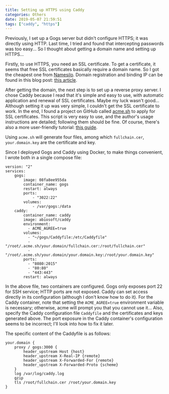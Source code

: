 ```yaml
---
title: Setting up HTTPS using Caddy
categories: Others
date: 2019-05-07 21:59:51
tags: ["caddy", "https"]
---
```


Previously, I set up a Gogs server but didn't configure HTTPS; it was directly using HTTP. Last time, I tried and found that intercepting passwords was too easy... So I thought about getting a domain name and setting up HTTPS...

<!-- Abstract part -->
<!-- more -->

Firstly, to use HTTPS, you need an SSL certificate. To get a certificate, it seems that free SSL certificates basically require a domain name. So I got the cheapest one from [Namesilo](www.namesilo.com/‎). Domain registration and binding IP can be found in this blog post: [this article](https://zhuanlan.zhihu.com/p/33921436).

After getting the domain, the next step is to set up a reverse proxy server. I chose Caddy because I read that it's simple and easy to use, with automatic application and renewal of SSL certificates. Maybe my luck wasn't good... Although setting it up was very simple, I couldn't get the SSL certificate to work. In the end, I found a project on GitHub called [acme.sh](https://github.com/Neilpang/acme.sh) to apply for SSL certificates. This script is very easy to use, and the author's usage instructions are detailed; following them should be fine. Of course, there's also a more user-friendly tutorial: [this guide](https://www.lizi.tw/soft/5049.html).

Using `acme.sh` will generate four files, among which `fullchain.cer`, `your.domain.key` are the certificate and key.

Since I deployed Gogs and Caddy using Docker, to make things convenient, I wrote both in a single compose file:

```
version: "2"
services:
    gogs:
        image: 08fa8ee955da
        container_name: gogs
        restart: always
        ports:
            - "3022:22"
        volumes:
            - /var/gogs:/data
    caddy:
        container_name: caddy
        image: abiosoft/caddy
        environment:
          - ACME_AGREE=true
        volumes:
          - "~/gogs/Caddyfile:/etc/Caddyfile"
          - "/root/.acme.sh/your.domain/fullchain.cer:/root/fullchain.cer"
          - "/root/.acme.sh/your.domain/your.domain.key:/root/your.domain.key"
        ports:
          - "8080:2015"
          - "80:80"
          - "443:443"
        restart: always
```

In the above file, two containers are configured. Gogs only exposes port 22 for SSH service; HTTP ports are not exposed. Caddy can set access directly in its configuration (although I don't know how to do it).
For the Caddy container, note that setting the `ACME_AGREE=true` environment variable is necessary; otherwise, acme will prompt you that you cannot use it... Also, specify the Caddy configuration file `Caddyfile` and the certificates and keys generated above. The port exposure in the Caddy container's configuration seems to be incorrect; I'll look into how to fix it later.

The specific content of the Caddyfile is as follows:

```
your.domain {
    proxy / gogs:3000 {
        header_upstream Host {host}
        header_upstream X-Real-IP {remote}
        header_upstream X-Forwarded-For {remote}
        header_upstream X-Forwarded-Proto {scheme}
    }
    log /var/log/caddy.log
    gzip
    tls /root/fullchain.cer /root/your.domain.key
}
```
```